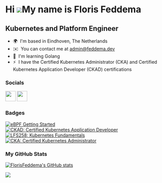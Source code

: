 Hi ![](https://user-images.githubusercontent.com/18350557/176309783-0785949b-9127-417c-8b55-ab5a4333674e.gif)My name is Floris Feddema
======================================================================================================================================

Kubernetes and Platform Engineer
----------------------

* 🌍  I'm based in Eindhoven, The Netherlands
* ✉️  You can contact me at [admin@feddema.dev](mailto:admin@feddema.dev)
* 🧠  I'm learning Golang
* ⚡  I have the Certified Kubernetes Administrator (CKA) and Certified Kubernetes Application Developer (CKAD) certifications

### Socials

<p > 
    <a href="https://www.github.com/FlorisFeddema" target="_blank" rel="noreferrer"><img src="https://raw.githubusercontent.com/danielcranney/readme-generator/main/public/icons/socials/github.svg" width="32" height="32" /></a>
    <a href="https://www.linkedin.com/in/florisfeddema" target="_blank" rel="noreferrer"><img src="https://raw.githubusercontent.com/danielcranney/readme-generator/main/public/icons/socials/linkedin.svg" width="32" height="32" /></a>
</p>

### Badges
<!--START_SECTION:badges-->
[![eBPF Getting Started](https://images.credly.com/size/80x80/images/3776203d-2d28-4237-947b-9565e294b4d3/image.png)](http://www.credly.com/badges/931e669b-b14d-484f-a819-9c95a713657f "eBPF Getting Started")
[![CKAD: Certified Kubernetes Application Developer](https://images.credly.com/size/80x80/images/f88d800c-5261-45c6-9515-0458e31c3e16/ckad_from_cncfsite.png)](http://www.credly.com/badges/b2744c47-881b-441b-93dc-7da7dbd131ea "CKAD: Certified Kubernetes Application Developer")
[![LFS258: Kubernetes Fundamentals](https://images.credly.com/size/80x80/images/6a77753d-220b-47ee-af39-789b433270a1/image.png)](http://www.credly.com/badges/194a4e7f-9529-4d7c-8339-a157639499ea "LFS258: Kubernetes Fundamentals")
[![CKA: Certified Kubernetes Administrator](https://images.credly.com/size/80x80/images/8b8ed108-e77d-4396-ac59-2504583b9d54/cka_from_cncfsite__281_29.png)](http://www.credly.com/badges/998650ca-9207-4252-9529-9487309ad4db "CKA: Certified Kubernetes Administrator")
<!--END_SECTION:badges-->

### My GitHub Stats

<a href="http://www.github.com/FlorisFeddema"><img src="https://github-readme-stats.vercel.app/api?username=FlorisFeddema&show_icons=true&hide=&count_private=true&title_color=a855f7&text_color=ffffff&icon_color=a855f7&bg_color=1c1917&hide_border=true&show_icons=true" alt="FlorisFeddema's GitHub stats" /></a>

<a href="http://www.github.com/FlorisFeddema"><img src="https://github-readme-streak-stats.herokuapp.com/?user=FlorisFeddema&stroke=ffffff&background=1c1917&ring=a855f7&fire=a855f7&currStreakNum=ffffff&currStreakLabel=a855f7&sideNums=ffffff&sideLabels=ffffff&dates=ffffff&hide_border=true" /></a>

